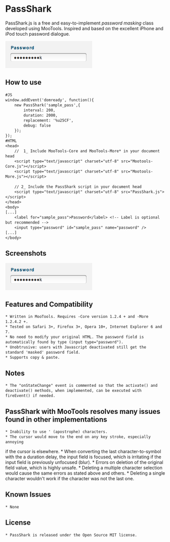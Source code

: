 PassShark
===========

PassShark.js is a free and easy-to-implement *password masking* class developed
using MooTools. Inspired and based on the excellent iPhone and iPod touch 
password dialogue.

![Screenshot](http://github.com/Rendez/PassShark/raw/master/Docs/screenshot1.png)

How to use
----------

	#JS
	window.addEvent('domready', function(){
        new PassShark('sample_pass',{
            interval: 200,
            duration: 2000,
            replacement: '%u25CF',
            debug: false
        });
    });
	#HTML
	<head>
		//  1_ Include MooTools-Core and MooTools-More* in your document head
		<script type="text/javascript" charset="utf-8" src="Mootools-Core.js"></script>
		<script type="text/javascript" charset="utf-8" src="Mootools-More.js"></script>

		// 2_ Include the PassShark script in your document head
		<script type="text/javascript" charset="utf-8" src="PassShark.js"></script>
	</head>
	<body>
	[...]
		<label for="sample_pass">Password</label> <!-- Label is optional but recommended -->
		<input type="password" id="sample_pass" name="password" />
	[...]
	</body>

Screenshots
-----------

![Screenshot 1](http://github.com/Rendez/PassShark/raw/master/Docs/screenshot1.png)


Features and Compatibility
-----------------
	* Written in MooTools. Requires -Core version 1.2.4 + and -More 1.2.4.2 +.
	* Tested on Safari 3+, Firefox 3+, Opera 10+, Internet Explorer 6 and 7.
	* No need to modify your original HTML. The password field is automatically found by type (input type="password").
	* Unobtrusive: users with Javascript deactivated still get the standard 'masked' password field.
	* Supports copy & paste.

Notes
-----------------
	* The "onStateChange" event is commented so that the activate() and deactivate() methods, when implemented, can be executed with fireEvent() if needed.

PassShark with MooTools resolves many issues found in other implementations
-----------------
	* Inability to use ' (apostrophe) characters.
	* The cursor would move to the end on any key stroke, especially annoying 
if the cursor is elsewhere.
	* When converting the last character-to-symbol with the a duration delay, the input
field is focused, which is irritating if the input field is previously unfocused (blur).
	* Errors on deletion of the original field value, which is highly unsafe.
	* Deleting a multiple character selection would cause the same errors as stated
above and others.
	* Deleting a single character wouldn't work if the character was not the last one.

Known Issues
-----------------
	* None

License
-----------------
	* PassShark is released under the Open Source MIT license.